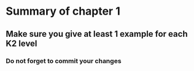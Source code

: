 # Summary of chapter 1
## Make sure you give at least 1 example for each K2 level
### Do not forget to commit your changes
